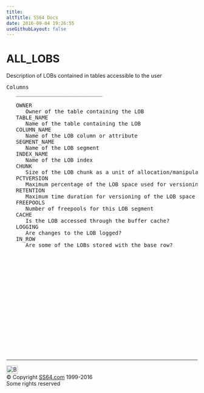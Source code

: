 ```yaml
---
title:
altTitle: SS64 Docs
date: 2016-09-04 19:26:55
useGithubLayout: false
---
```

<!-- #BeginLibraryItem "/Library/head_orad.lbi" --><!-- #EndLibraryItem --><h1>ALL_LOBS </h1><p> Description of LOBs contained in tables accessible to the user </p> 
 
<pre>Columns
   ___________________________
 
   OWNER
      Owner of the table containing the LOB
   TABLE_NAME
      Name of the table containing the LOB
   COLUMN_NAME
      Name of the LOB column or attribute
   SEGMENT_NAME
      Name of the LOB segment
   INDEX_NAME
      Name of the LOB index
   CHUNK
      Size of the LOB chunk as a unit of allocation/manipulation in bytes
   PCTVERSION
      Maximum percentage of the LOB space used for versioning
   RETENTION
      Maximum time duration for versioning of the LOB space
   FREEPOOLS
      Number of freepools for this LOB segment
   CACHE
      Is the LOB accessed through the buffer cache?
   LOGGING
      Are changes to the LOB logged?
   IN_ROW
      Are some of the LOBs stored with the base row?

</pre><!-- #BeginLibraryItem "/Library/foot_orad.lbi" --><p>
<!-- oracle-footer -->
<ins class="adsbygoogle" style="display:inline-block;width:300px;height:250px" data-ad-client="ca-pub-6140977852749469" data-ad-slot="4275490898"></ins>
<script>
(adsbygoogle = window.adsbygoogle || []).push({});
</script></p>
<hr>
<div id="bl" class="footer"><a href="ALL_LOBS.html#"><img src="../images/top.png" width="30" height="22" alt="Back to the Top"></a></div>
<div id="br" class="footer, tagline">© Copyright <a href="../index.html">SS64.com</a> 1999-2016<br>
Some rights reserved</div>
<!-- #EndLibraryItem -->

